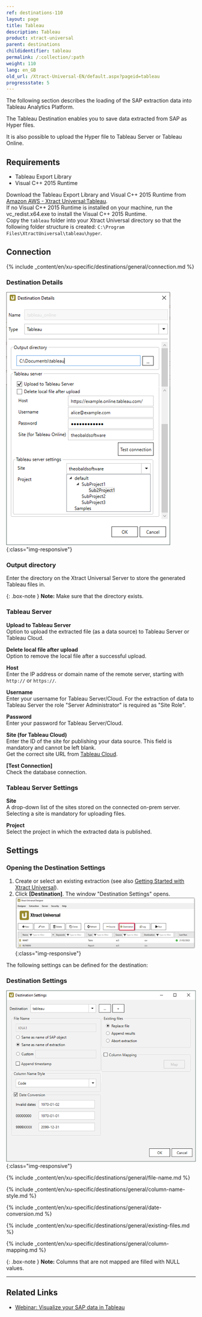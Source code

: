 ```yaml
---
ref: destinations-110
layout: page
title: Tableau
description: Tableau
product: xtract-universal
parent: destinations
childidentifier: tableau
permalink: /:collection/:path
weight: 110
lang: en_GB
old_url: /Xtract-Universal-EN/default.aspx?pageid=tableau
progressstate: 5
---
```

The following section describes the loading of the SAP extraction data into Tableau Analytics Platform. 

The Tableau Destination enables you to save data extracted from SAP as Hyper files.

It is also possible to upload the Hyper file to Tableau Server or Tableau Online.


## Requirements

- Tableau Export Library
- Visual C++ 2015 Runtime

Download the Tableau Export Library and Visual C++ 2015 Runtime from [Amazon AWS - Xtract Universal:Tableau](https://s3.eu-central-1.amazonaws.com/cdn-files.theobald-software.com/download/XtractUniversal/tableau.zip).<br>
If no Visual C++ 2015 Runtime is installed on your machine, run the vc_redist.x64.exe to install the Visual C++ 2015 Runtime. <br>
Copy the `tableau` folder into your Xtract Universal directory so that the following folder structure is created: `C:\Program Files\XtractUniversal\tableau\hyper`.

## Connection

{% include _content/en/xu-specific/destinations/general/connection.md %}	

### Destination Details
![tableauDestinationDetails-hyper](/img/content/tableauDestinationDetails-hyper.png){:class="img-responsive"}

### Output directory
Enter the directory on the Xtract Universal Server to store the generated Tableau files in.

{: .box-note }
**Note:** Make sure that the directory exists.

### Tableau Server
**Upload to Tableau Server**<br>
Option to upload the extracted file (as a data source) to Tableau Server or Tableau Cloud.

**Delete local file after upload**<br>
Option to remove the local file after a successful upload.

**Host**<br>
Enter the IP address or domain name of the remote server, starting with `http://` or `https://`.

**Username**<br>
Enter your username for Tableau Server/Cloud.
For the extraction of data to Tableau Server the role "Server Administrator" is required as "Site Role".<br>

**Password**<br>
Enter your password for Tableau Server/Cloud.

**Site (for Tableau Cloud)**<br>
Enter the ID of the site for publishing your data source. 
This field is mandatory and cannot be left blank. <br>
Get the correct site URL from [Tableau Cloud](https://online.tableau.com/#/site/Site/workbooks).

**[Test Connection]**<br>
Check the database connection. 

### Tableau Server Settings
**Site**<br>
A drop-down list of the sites stored on the connected on-prem server. Selecting a site is mandatory for uploading files. 

**Project**<br>
Select the project in which the extracted data is published. 

## Settings

### Opening the Destination Settings
1. Create or select an existing extraction (see also [Getting Started with Xtract Universal](../getting-started/define-a-table-extraction)).
2. Click **[Destination]**. The window "Destination Settings" opens.
![Destination-settings](/img/content/xu/xu_designer_destination.png){:class="img-responsive"}

The following settings can be defined for the destination:  

### Destination Settings
![Tableau-Extraction-Specific-Settings](/img/content/Tableau-Extraction-Specific-Settings.png){:class="img-responsive"}

{% include _content/en/xu-specific/destinations/general/file-name.md %}

{% include _content/en/xu-specific/destinations/general/column-name-style.md %}

{% include _content/en/xu-specific/destinations/general/date-conversion.md %}

{% include _content/en/xu-specific/destinations/general/existing-files.md %}

{% include _content/en/xu-specific/destinations/general/column-mapping.md %}

{: .box-note }
**Note:** Columns that are not mapped are filled with NULL values.


*****
## Related Links
- [Webinar: Visualize your SAP data in Tableau](https://www.youtube.com/watch?v=X6T3NfVDhJE)
